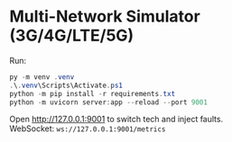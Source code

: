 # Multi-Network Simulator (3G/4G/LTE/5G)
Run:
```powershell
py -m venv .venv
.\.venv\Scripts\Activate.ps1
python -m pip install -r requirements.txt
python -m uvicorn server:app --reload --port 9001
```
Open http://127.0.0.1:9001 to switch tech and inject faults.  
WebSocket: `ws://127.0.0.1:9001/metrics`
